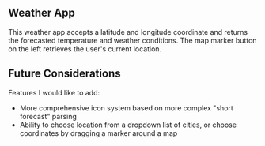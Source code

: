 ## Weather App

This weather app accepts a latitude and longitude coordinate and returns the forecasted temperature and weather conditions.
The map marker button on the left retrieves the user's current location.

## Future Considerations

Features I would like to add:
- More comprehensive icon system based on more complex "short forecast" parsing
- Ability to choose location from a dropdown list of cities, or choose coordinates by dragging a marker around a map
